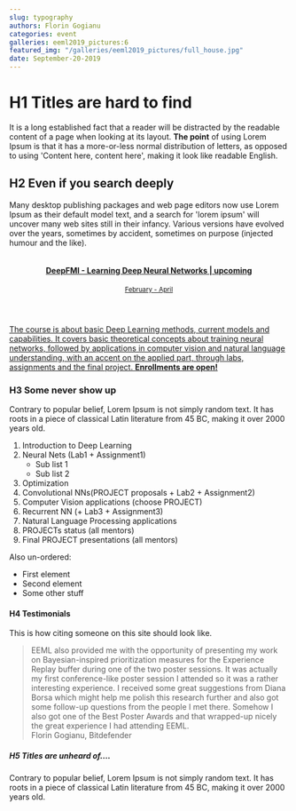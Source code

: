 ```yaml
---
slug: typography
authors: Florin Gogianu
categories: event
galleries: eeml2019_pictures:6
featured_img: "/galleries/eeml2019_pictures/full_house.jpg"
date: September-20-2019
---
```


# H1 Titles are hard to find

It is a long established fact that a reader will be distracted by the
readable content of a page when looking at its layout. **The point** of using
Lorem Ipsum is that it has a more-or-less normal distribution of letters, as
opposed to using 'Content here, content here', making it look like readable
English.

## H2 Even if you search deeply

Many desktop publishing packages and web page editors now use Lorem Ipsum as
their default model text, and a search for 'lorem ipsum' will uncover many
web sites still in their infancy. Various versions have evolved over the
years, sometimes by accident, sometimes on purpose (injected humour and the
like).

<div class="mo">
  <a href="/teaching/deep-fmi-2020/" class="mo__link">
    <img class="mo__img" src="/galleries/courses/thumb_unibuc.jpg" alt="">
    <header class="mo__header">
      <h4 class="mo__title">DeepFMI - Learning Deep Neural Networks |
      upcoming</h4>
      <small> February  - April </small>
    </header>
    <p class="mo__body"> The course is about basic Deep Learning methods, current models and capabilities. It covers basic theoretical concepts about training neural networks, followed by applications in computer vision and natural language understanding, with an accent on the applied part, through labs, assignments and the final project. <b>Enrollments are open!</b>
    </p>
  </a>
</div>

### H3 Some never show up

Contrary to popular belief, Lorem Ipsum is not simply random text. It has
roots in a piece of classical Latin literature from 45 BC, making it over
2000 years old.

1. Introduction to Deep Learning
2. Neural Nets (Lab1 + Assignment1)
   - Sub list 1
   - Sub list 2
3. Optimization
4. Convolutional NNs(PROJECT proposals + Lab2 + Assignment2)
5. Computer Vision applications (choose PROJECT)
6. Recurrent NN (+ Lab3 + Assignment3)
7. Natural Language Processing applications
8. PROJECTs status (all mentors)
9. Final PROJECT presentations (all mentors)

Also un-ordered:

- First element
- Second element
- Some other stuff

#### H4 Testimonials

This is how citing someone on this site should look like.

<blockquote>
EEML also provided me with the opportunity of presenting my work on
Bayesian-inspired prioritization measures for the Experience Replay buffer
during one of the two poster sessions. It was actually my first
conference-like poster session I attended so it was a rather interesting
experience. I received some great suggestions from Diana Borsa which might
help me polish this research further and also got some follow-up questions
from the people I met there. Somehow I also got one of the Best Poster Awards
and that wrapped-up nicely the great experience I had attending EEML.
<footer>
Florin Gogianu, Bitdefender
</footer>
</blockquote>

##### H5 Titles are unheard of....

Contrary to popular belief, Lorem Ipsum is not simply random text. It has
roots in a piece of classical Latin literature from 45 BC, making it over
2000 years old.